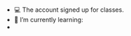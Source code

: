 
- 💻 The account signed up for classes.
- 🌱 I’m currently learning:
- 


<!---
PL4Practice/PL4Practice is a ✨ special ✨ repository because its `README.md` (this file) appears on your GitHub profile.
You can click the Preview link to take a look at your changes.
--->
